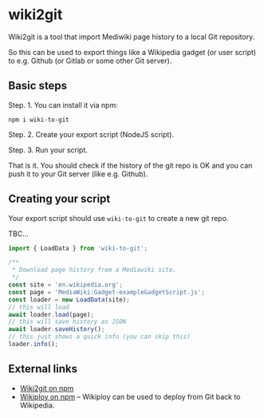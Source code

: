 wiki2git
==========================

Wiki2git is a tool that import Mediwiki page history to a local Git repository.

So this can be used to export things like a Wikipedia gadget (or user script) to e.g. Github (or Gitlab or some other Git server).

## Basic steps

Step. 1. You can install it via npm:
```
npm i wiki-to-git
```

Step. 2. Create your export script (NodeJS script).

Step. 3. Run your script.

That is it. You should check if the history of the git repo is OK and you can push it to your Git server (like e.g. Github).

## Creating your script

Your export script should use `wiki-to-git` to create a new git repo.

TBC...

```js
import { LoadData } from 'wiki-to-git';

/**
 * Download page history from a Mediawiki site.
 */
const site = 'en.wikipedia.org';
const page = 'MediaWiki:Gadget-exampleGadgetScript.js';
const loader = new LoadData(site);
// this will load
await loader.load(page);
// this will save history as JSON
await loader.saveHistory();
// this just shows a quick info (you can skip this)
loader.info();
```

## External links
* [Wiki2git on npm](https://www.npmjs.com/package/wiki-to-git)
* [Wikiploy on npm](https://www.npmjs.com/package/wikiploy) – Wikiploy can be used to deploy from Git back to Wikipedia.
